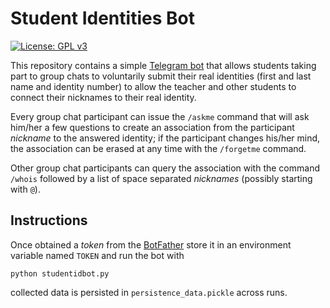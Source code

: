 # Student Identities Bot

[![License: GPL v3](https://img.shields.io/badge/License-GPL%20v3-blue.svg)](http://www.gnu.org/licenses/gpl-3.0)

This repository contains a simple [Telegram bot](https://core.telegram.org/bots)
that allows students taking part to group chats to voluntarily submit their real
identities (first and last name and identity number) to allow the teacher and
other students to connect their nicknames to their real identity.

Every group chat participant can issue the `/askme` command that will ask
him/her a few questions to create an association from the participant *nickname*
to the answered identity; if the participant changes his/her mind, the
association can be erased at any time with the `/forgetme` command.

Other group chat participants can query the association with the command
`/whois` followed by a list of space separated *nicknames* (possibly starting
with `@`).

## Instructions

Once obtained a *token* from the [BotFather](https://telegram.me/BotFather)
store it in an environment variable named `TOKEN` and run the bot with

    python studentidbot.py

collected data is persisted in `persistence_data.pickle` across runs.
